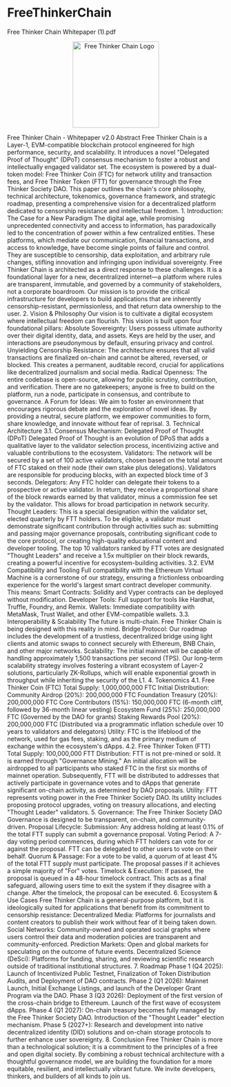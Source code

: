 # FreeThinkerChain 
Free Thinker Chain Whitepaper (1).pdf
<p align="center">
<img src="1000001110.jpg" alt="Free Thinker Chain Logo" width="200">
</p>
Free Thinker Chain - Whitepaper v2.0
Abstract
Free Thinker Chain is a Layer-1, EVM-compatible blockchain protocol engineered for high performance, security, and scalability. It introduces a novel "Delegated Proof of Thought" (DPoT) consensus mechanism to foster a robust and intellectually engaged validator set. The ecosystem is powered by a dual-token model: Free Thinker Coin (FTC) for network utility and transaction fees, and Free Thinker Token (FTT) for governance through the Free Thinker Society DAO. This paper outlines the chain's core philosophy, technical architecture, tokenomics, governance framework, and strategic roadmap, presenting a comprehensive vision for a decentralized platform dedicated to censorship resistance and intellectual freedom.
1. Introduction: The Case for a New Paradigm
The digital age, while promising unprecedented connectivity and access to information, has paradoxically led to the concentration of power within a few centralized entities. These platforms, which mediate our communication, financial transactions, and access to knowledge, have become single points of failure and control. They are susceptible to censorship, data exploitation, and arbitrary rule changes, stifling innovation and infringing upon individual sovereignty.
Free Thinker Chain is architected as a direct response to these challenges. It is a foundational layer for a new, decentralized internet—a platform where rules are transparent, immutable, and governed by a community of stakeholders, not a corporate boardroom. Our mission is to provide the critical infrastructure for developers to build applications that are inherently censorship-resistant, permissionless, and that return data ownership to the user.
2. Vision & Philosophy
Our vision is to cultivate a digital ecosystem where intellectual freedom can flourish. This vision is built upon four foundational pillars:
Absolute Sovereignty: Users possess ultimate authority over their digital identity, data, and assets. Keys are held by the user, and interactions are pseudonymous by default, ensuring privacy and control.
Unyielding Censorship Resistance: The architecture ensures that all valid transactions are finalized on-chain and cannot be altered, reversed, or blocked. This creates a permanent, auditable record, crucial for applications like decentralized journalism and social media.
Radical Openness: The entire codebase is open-source, allowing for public scrutiny, contribution, and verification. There are no gatekeepers; anyone is free to build on the platform, run a node, participate in consensus, and contribute to governance.
A Forum for Ideas: We aim to foster an environment that encourages rigorous debate and the exploration of novel ideas. By providing a neutral, secure platform, we empower communities to form, share knowledge, and innovate without fear of reprisal.
3. Technical Architecture
3.1. Consensus Mechanism: Delegated Proof of Thought (DPoT)
Delegated Proof of Thought is an evolution of DPoS that adds a qualitative layer to the validator selection process, incentivizing active and valuable contributions to the ecosystem.
Validators: The network will be secured by a set of 100 active validators, chosen based on the total amount of FTC staked on their node (their own stake plus delegations). Validators are responsible for producing blocks, with an expected block time of 3 seconds.
Delegators: Any FTC holder can delegate their tokens to a prospective or active validator. In return, they receive a proportional share of the block rewards earned by that validator, minus a commission fee set by the validator. This allows for broad participation in network security.
Thought Leaders: This is a special designation within the validator set, elected quarterly by FTT holders. To be eligible, a validator must demonstrate significant contribution through activities such as: submitting and passing major governance proposals, contributing significant code to the core protocol, or creating high-quality educational content and developer tooling. The top 10 validators ranked by FTT votes are designated "Thought Leaders" and receive a 1.5x multiplier on their block rewards, creating a powerful incentive for ecosystem-building activities.
3.2. EVM Compatibility and Tooling
Full compatibility with the Ethereum Virtual Machine is a cornerstone of our strategy, ensuring a frictionless onboarding experience for the world's largest smart contract developer community. This means:
Smart Contracts: Solidity and Vyper contracts can be deployed without modification.
Developer Tools: Full support for tools like Hardhat, Truffle, Foundry, and Remix.
Wallets: Immediate compatibility with MetaMask, Trust Wallet, and other EVM-compatible wallets.
3.3. Interoperability & Scalability
The future is multi-chain. Free Thinker Chain is being designed with this reality in mind.
Bridge Protocol: Our roadmap includes the development of a trustless, decentralized bridge using light clients and atomic swaps to connect securely with Ethereum, BNB Chain, and other major networks.
Scalability: The initial mainnet will be capable of handling approximately 1,500 transactions per second (TPS). Our long-term scalability strategy involves fostering a vibrant ecosystem of Layer-2 solutions, particularly ZK-Rollups, which will enable exponential growth in throughput while inheriting the security of the L1.
4. Tokenomics
4.1. Free Thinker Coin (FTC)
Total Supply: 1,000,000,000 FTC
Initial Distribution:
Community Airdrop (20%): 200,000,000 FTC
Foundation Treasury (20%): 200,000,000 FTC
Core Contributors (15%): 150,000,000 FTC (6-month cliff, followed by 36-month linear vesting)
Ecosystem Fund (25%): 250,000,000 FTC (Governed by the DAO for grants)
Staking Rewards Pool (20%): 200,000,000 FTC (Distributed via a programmatic inflation schedule over 10 years to validators and delegators)
Utility: FTC is the lifeblood of the network, used for gas fees, staking, and as the primary medium of exchange within the ecosystem's dApps.
4.2. Free Thinker Token (FTT)
Total Supply: 100,000,000 FTT
Distribution: FTT is not pre-mined or sold. It is earned through "Governance Mining." An initial allocation will be airdropped to all participants who staked FTC in the first six months of mainnet operation. Subsequently, FTT will be distributed to addresses that actively participate in governance votes and to dApps that generate significant on-chain activity, as determined by DAO proposals.
Utility: FTT represents voting power in the Free Thinker Society DAO. Its utility includes proposing protocol upgrades, voting on treasury allocations, and electing "Thought Leader" validators.
5. Governance: The Free Thinker Society DAO
Governance is designed to be transparent, on-chain, and community-driven.
Proposal Lifecycle:
Submission: Any address holding at least 0.1% of the total FTT supply can submit a governance proposal.
Voting Period: A 7-day voting period commences, during which FTT holders can vote for or against the proposal. FTT can be delegated to other users to vote on their behalf.
Quorum & Passage: For a vote to be valid, a quorum of at least 4% of the total FTT supply must participate. The proposal passes if it achieves a simple majority of "For" votes.
Timelock & Execution: If passed, the proposal is queued in a 48-hour timelock contract. This acts as a final safeguard, allowing users time to exit the system if they disagree with a change. After the timelock, the proposal can be executed.
6. Ecosystem & Use Cases
Free Thinker Chain is a general-purpose platform, but it is ideologically suited for applications that benefit from its commitment to censorship resistance:
Decentralized Media: Platforms for journalists and content creators to publish their work without fear of it being taken down.
Social Networks: Community-owned and operated social graphs where users control their data and moderation policies are transparent and community-enforced.
Prediction Markets: Open and global markets for speculating on the outcome of future events.
Decentralized Science (DeSci): Platforms for funding, sharing, and reviewing scientific research outside of traditional institutional structures.
7. Roadmap
Phase 1 (Q4 2025): Launch of Incentivized Public Testnet, Finalization of Token Distribution Audits, and Deployment of DAO contracts.
Phase 2 (Q1 2026): Mainnet Launch, Initial Exchange Listings, and launch of the Developer Grant Program via the DAO.
Phase 3 (Q3 2026): Deployment of the first version of the cross-chain bridge to Ethereum. Launch of the first wave of ecosystem dApps.
Phase 4 (Q1 2027): On-chain treasury becomes fully managed by the Free Thinker Society DAO. Introduction of the "Thought Leader" election mechanism.
Phase 5 (2027+): Research and development into native decentralized identity (DID) solutions and on-chain storage protocols to further enhance user sovereignty.
8. Conclusion
Free Thinker Chain is more than a technological solution; it is a commitment to the principles of a free and open digital society. By combining a robust technical architecture with a thoughtful governance model, we are building the foundation for a more equitable, resilient, and intellectually vibrant future. We invite developers, thinkers, and builders of all kinds to join us.
